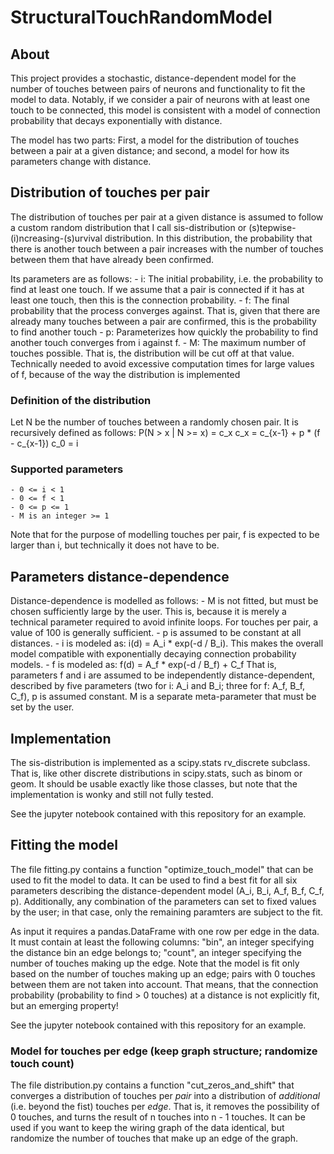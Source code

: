 # StructuralTouchRandomModel

## About
This project provides a stochastic, distance-dependent model for the number of touches between pairs of neurons and functionality to fit the model to data. Notably, if we consider a pair of neurons with at least one touch to be connected, this model is consistent with a model of connection probability that decays exponentially with distance.

The model has two parts: First, a model for the distribution of touches between a pair at a given distance; and second, a model for how its parameters change with distance.

## Distribution of touches per pair
The distribution of touches per pair at a given distance is assumed to follow a custom random distribution that I call sis-distribution or (s)tepwise-(i)ncreasing-(s)urvival distribution. In this distribution, the probability that there is another touch between a pair increases with the number of touches between them that have already been confirmed. 

Its parameters are as follows:
    - i: The initial probability, i.e. the probability to find at least one touch. If we assume that a pair is connected if it has at least one touch, then this is the connection probability.
    - f: The final probability that the process converges against. That is, given that there are already many touches between a pair are confirmed, this is the probability to find another touch
    - p: Parameterizes how quickly the probability to find another touch converges from i against f.
    - M: The maximum number of touches possible. That is, the distribution will be cut off at that value. Technically needed to avoid excessive computation times for large values of f, because of the way the distribution is implemented

### Definition of the distribution
Let N be the number of touches between a randomly chosen pair. It is recursively defined as follows:
    P(N > x | N >= x) = c_x
    c_x = c_{x-1} + p * (f - c_{x-1})
    c_0 = i

### Supported parameters
    - 0 <= i < 1
    - 0 <= f < 1
    - 0 <= p <= 1
    - M is an integer >= 1

Note that for the purpose of modelling touches per pair, f is expected to be larger than i, but technically it does not have to be.

## Parameters distance-dependence
Distance-dependence is modelled as follows:
    - M is not fitted, but must be chosen sufficiently large by the user. This is, because it is merely a technical parameter required to avoid infinite loops. For touches per pair, a value of 100 is generally sufficient.
    - p is assumed to be constant at all distances.
    - i is modeled as: i(d) = A_i * exp(-d / B_i). This makes the overall model compatible with exponentially decaying connection probability models.
    - f is modeled as: f(d) = A_f * exp(-d / B_f) + C_f
That is, parameters f and i are assumed to be independently distance-dependent, described by five parameters (two for i: A_i and B_i; three for f: A_f, B_f, C_f), p is assumed constant. M is a separate meta-parameter that must be set by the user.

## Implementation
The sis-distribution is implemented as a scipy.stats rv_discrete subclass. That is, like other discrete distributions in scipy.stats, such as binom or geom. It should be usable exactly like those classes, but note that the implementation is wonky and still not fully tested. 

See the jupyter notebook contained with this repository for an example.

## Fitting the model
The file fitting.py contains a function "optimize_touch_model" that can be used to fit the model to data. 
It can be used to find a best fit for all six parameters describing the distance-dependent model (A_i, B_i, A_f, B_f, C_f, p). Additionally, any combination of the parameters can set to fixed values by the user; in that case, only the remaining paramters are subject to the fit.

As input it requires a pandas.DataFrame with one row per edge in the data. It must contain at least the following columns: "bin", an integer specifying the distance bin an edge belongs to; "count", an integer specifying the number of touches making up the edge. 
Note that the model is fit only based on the number of touches making up an edge; pairs with 0 touches between them are not taken into account. That means, that the connection probability (probability to find > 0 touches) at a distance is not explicitly fit, but an emerging property!

See the jupyter notebook contained with this repository for an example.

### Model for touches per edge (keep graph structure; randomize touch count)
The file distribution.py contains a function "cut_zeros_and_shift" that converges a distribution of touches per _pair_ into a distribution of _additional_ (i.e. beyond the fist) touches per _edge_. That is, it removes the possibility of 0 touches, and turns the result of n touches into n - 1 touches. It can be used if you want to keep the wiring graph of the data identical, but randomize the number of touches that make up an edge of the graph.

